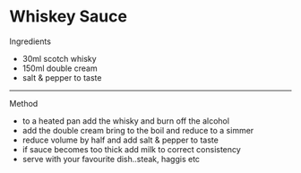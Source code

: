 # Whiskey Sauce

Ingredients

-   30ml scotch whisky
-   150ml double cream
-   salt & pepper to taste

--------------------------------------------------------------------------------

Method

-   to a heated pan add the whisky and burn off the alcohol
-   add the double cream bring to the boil and reduce to a simmer
-   reduce volume by half and add salt & pepper to taste
-   if sauce becomes too thick add milk to correct consistency
-   serve with your favourite dish..steak, haggis etc

